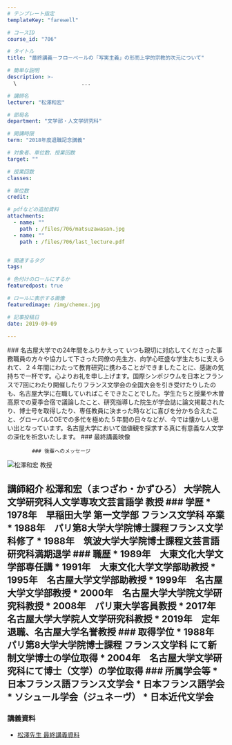 ```yaml
---
# テンプレート指定
templateKey: "farewell"

# コースID
course_id: "706"

# タイトル
title: "最終講義－フローベールの「写実主義」の形而上学的宗教的次元について"

# 簡単な説明
description: >-
  \  		     		...

# 講師名
lecturer: "松澤和宏"

# 部局名
department: "文学部・人文学研究科"

# 開講時限
term: "2018年度退職記念講義"

# 対象者、単位数、授業回数
target: ""

# 授業回数
classes: 

# 単位数
credit: 

# pdfなどの追加資料
attachments: 
  - name: "" 
    path : /files/706/matsuzawasan.jpg
  - name: "" 
    path : /files/706/last_lecture.pdf


# 関連するタグ
tags:

# 色付けのロールにするか
featuredpost: true

# ロールに表示する画像
featuredimage: /img/chemex.jpg

# 記事投稿日
date: 2019-09-09

---
```

\### 名古屋大学での24年間をふりかえって いつも親切に対応してくださった事務職員の方々や協力して下さった同僚の先生方、向学心旺盛な学生たちに支えられて、２４年間にわたって教育研究に携わることができましたことに、感謝の気持ちで一杯です。心よりお礼を申し上げます。国際シンポジウムを日本とフランスで7回にわたり開催したりフランス文学会の全国大会を引き受けたりしたのも、名古屋大学に在職していればこそできたことでした。学生たちと授業や木曽高原での夏季合宿で議論したこと、研究指導した院生が学会誌に論文掲載されたり、博士号を取得したり、専任教員に決まった時などに喜びを分かち合えたこと、グローバルCOEでの多忙を極めた５年間の日々などが、今では懐かしい思い出となっています。名古屋大学において価値観を探求する真に有意義な人文学の深化を祈念いたします。 ### 最終講義映像 

  
		    ### 後輩へのメッセージ 

 
		  


 ![松澤和宏 教授](/files/706/matsuzawasan.jpg)

  ## 講師紹介 松澤和宏（まつざわ・かずひろ） 大学院人文学研究科人文学専攻文芸言語学 教授 ### 学歴 * 1978年　早稲田大学 第一文学部 フランス文学科 卒業 * 1988年　パリ第8大学大学院博士課程フランス文学科修了 * 1988年　筑波大学大学院博士課程文芸言語研究科満期退学 ### 職歴 * 1989年　大東文化大学文学部専任講 * 1991年　大東文化大学文学部助教授 * 1995年　名古屋大学文学部助教授 * 1999年　名古屋大学文学部教授 * 2000年　名古屋大学大学院文学研究科教授 * 2008年　パリ東大学客員教授 * 2017年　名古屋大学大学院人文学研究科教授 * 2019年　定年退職、名古屋大学名誉教授 ### 取得学位 * 1988年　パリ第8大学大学院博士課程 フランス文学科 にて新制文学博士の学位取得 * 2004年　名古屋大学文学研究科にて博士（文学）の学位取得 ### 所属学会等 * 日本フランス語フランス文学会 * 日本フランス語学会 * ソシュール学会（ジュネーヴ） * 日本近代文学会

### 講義資料

- [松澤先生 最終講義資料](/files/706/last_lecture.pdf)
